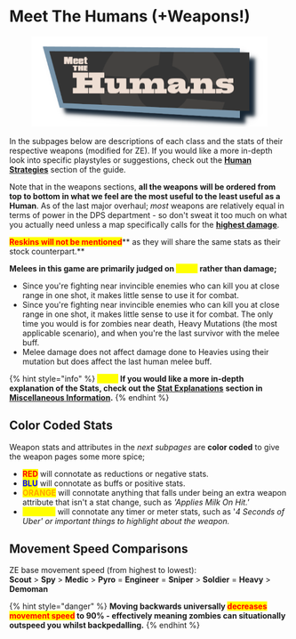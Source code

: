 # Meet The Humans (+Weapons!)

<figure><img src="../../.gitbook/assets/Meet The Humans Test.png" alt=""><figcaption></figcaption></figure>

In the subpages below are descriptions of each class and the stats of their respective weapons (modified for ZE). If you would like a more in-depth look into specific playstyles or suggestions, check out the [**Human Strategies**](../human-meta-discussion-outdated-+loadouts/) section of the guide.

Note that in the weapons sections, **all the weapons will be ordered from top to bottom in what we feel are the most useful to the least useful as a Human**. As of the last major overhaul; _most_ weapons are relatively equal in terms of power in the DPS department - so don't sweat it too much on what you actually need unless a map specifically calls for the [**highest damage**](../human-meta-discussion-outdated-+loadouts/team-composition.md#optimal-dps-easy-to-use).&#x20;

<mark style="color:red;">**Reskins will not be mentioned**</mark>** as they will share the same stats as their stock counterpart.**

**Melees in this game are primarily judged on **<mark style="color:yellow;">**utility**</mark>** rather than damage;**

* Since you're fighting near invincible enemies who can kill you at close range in one shot, it makes little sense to use it for combat.
* Since you're fighting near invincible enemies who can kill you at close range in one shot, it makes little sense to use it for combat. The only time you would is for zombies near death, Heavy Mutations (the most applicable scenario), and when you're the last survivor with the melee buff.
* Melee damage does not affect damage done to Heavies using their mutation but does affect the last human melee buff.

{% hint style="info" %}
_<mark style="color:yellow;">**Note:**</mark>_ **If you would like a more in-depth explanation of the Stats, check out the** [**Stat Explanations**](../../miscellaneous-info/stat-explanation.md) **section in** [**Miscellaneous Information**](../../miscellaneous-info/miscellaneous-info....md)**.**
{% endhint %}

## Color Coded Stats

Weapon stats and attributes in the _next_ _subpages_ are **color coded** to give the weapon pages some more spice;

* <mark style="color:red;">**RED**</mark> will connotate as reductions or negative stats.
* <mark style="color:blue;">**BLU**</mark> will connotate as buffs or positive stats.
* <mark style="color:orange;">**ORANGE**</mark> will connotate anything that falls under being an extra weapon attribute that isn't a stat change, such as _'Applies Milk On Hit.'_
* <mark style="color:yellow;">**YELLOW**</mark> will connotate any timer or meter stats, such as '_4 Seconds of Uber' or important things to highlight about the weapon._

## Movement Speed Comparisons

ZE base movement speed (from highest to lowest):\
**Scout** > **Spy** > **Medic** > **Pyro** = **Engineer** = **Sniper** > **Soldier** = **Heavy** > **Demoman**

{% hint style="danger" %}
**Moving backwards universally **<mark style="color:red;">**decreases movement speed**</mark>** to 90% - effectively meaning zombies can situationally outspeed you whilst backpedalling.**
{% endhint %}



